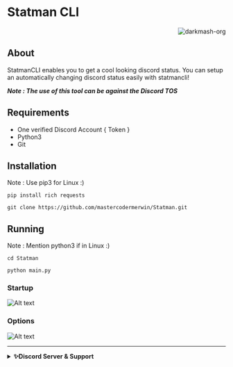 # Statman CLI

<p class="views" align="right"><img src="https://komarev.com/ghpvc/?username=darkmash-org-statman&label=Project%20views&color=0e75b6&style=flat" alt="darkmash-org" /></p>


## About
StatmanCLI enables you to get a cool looking discord status. You can setup an automatically changing discord status easily with statmancli!
  
***Note : The use of this tool can be against the Discord TOS***

## Requirements

  - One verified Discord Account { Token }
  - Python3 
  - Git
 
## Installation
  
  Note : Use pip3 for Linux :)
  
   ```
   pip install rich requests
   ```
   
   ```
   git clone https://github.com/mastercodermerwin/Statman.git
   ```
   
## Running
  
  Note : Mention python3 if in Linux :)
  
  ```
  cd Statman
  ```
  
  ```
  python main.py
  ```

### Startup

![Alt text](https://cdn.discordapp.com/attachments/951417646191083551/1075416077716176896/image.png?raw=true "Start")

### Options 

![Alt text](https://cdn.discordapp.com/attachments/951417646191083551/1075416409733070938/image.png?raw=true "Options")



<hr>
<details>
    <summary><b>✨Discord Server & Support</b></summary><br/>
 <h3 align="center">Darkmash Official Server </h3>
 
### ⬇️ ⬇️ ⬇️ ⬇️ INVITE LINK ⬇️ ⬇️ ⬇️ ⬇️ 

https://discord.gg/SC54bSgnyQ
</details>
